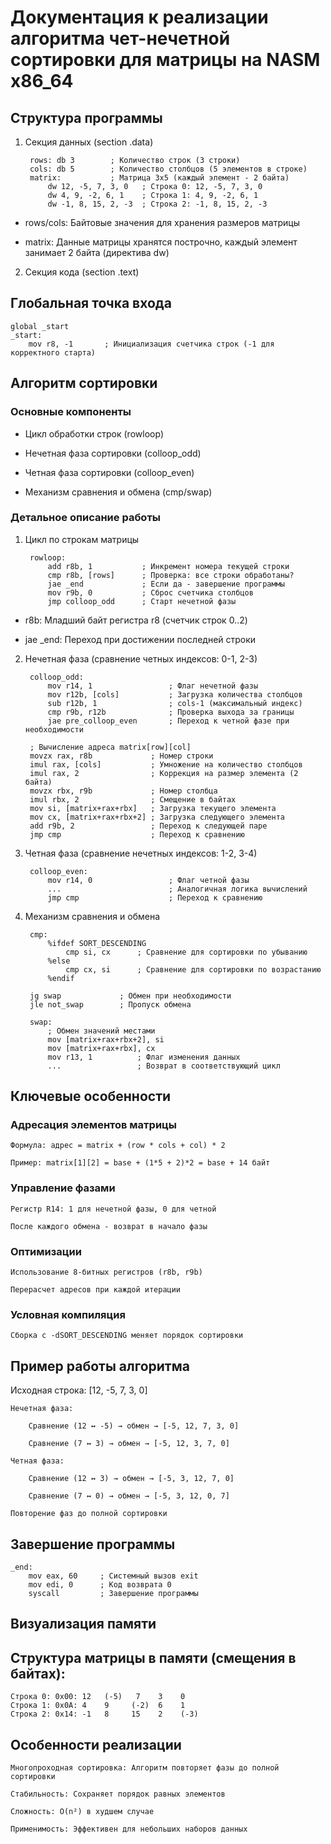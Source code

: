 # Документация к реализации алгоритма чет-нечетной сортировки для матрицы на NASM x86_64

## Структура программы

1. Секция данных (section .data)

        rows: db 3        ; Количество строк (3 строки)
        cols: db 5        ; Количество столбцов (5 элементов в строке)
        matrix:           ; Матрица 3x5 (каждый элемент - 2 байта)
            dw 12, -5, 7, 3, 0   ; Строка 0: 12, -5, 7, 3, 0
            dw 4, 9, -2, 6, 1    ; Строка 1: 4, 9, -2, 6, 1
            dw -1, 8, 15, 2, -3  ; Строка 2: -1, 8, 15, 2, -3

* rows/cols: Байтовые значения для хранения размеров матрицы

* matrix: Данные матрицы хранятся построчно, каждый элемент занимает 2 байта (директива dw)

2. Секция кода (section .text)

## Глобальная точка входа

    global _start
    _start:
        mov r8, -1       ; Инициализация счетчика строк (-1 для корректного старта)

## Алгоритм сортировки

### Основные компоненты

* Цикл обработки строк (rowloop)

+ Нечетная фаза сортировки (colloop_odd)

* Четная фаза сортировки (colloop_even)

* Механизм сравнения и обмена (cmp/swap)

### Детальное описание работы

1. Цикл по строкам матрицы

        rowloop:
            add r8b, 1           ; Инкремент номера текущей строки
            cmp r8b, [rows]      ; Проверка: все строки обработаны?
            jae _end             ; Если да - завершение программы
            mov r9b, 0           ; Сброс счетчика столбцов
            jmp colloop_odd      ; Старт нечетной фазы

* r8b: Младший байт регистра r8 (счетчик строк 0..2)

* jae _end: Переход при достижении последней строки

2. Нечетная фаза (сравнение четных индексов: 0-1, 2-3)

        colloop_odd:
            mov r14, 1                 ; Флаг нечетной фазы
            mov r12b, [cols]           ; Загрузка количества столбцов
            sub r12b, 1                ; cols-1 (максимальный индекс)
            cmp r9b, r12b              ; Проверка выхода за границы
            jae pre_colloop_even       ; Переход к четной фазе при необходимости

        ; Вычисление адреса matrix[row][col]
        movzx rax, r8b             ; Номер строки
        imul rax, [cols]           ; Умножение на количество столбцов
        imul rax, 2                ; Коррекция на размер элемента (2 байта)
        movzx rbx, r9b             ; Номер столбца
        imul rbx, 2                ; Смещение в байтах
        mov si, [matrix+rax+rbx]   ; Загрузка текущего элемента
        mov cx, [matrix+rax+rbx+2] ; Загрузка следующего элемента
        add r9b, 2                 ; Переход к следующей паре
        jmp cmp                    ; Переход к сравнению

3. Четная фаза (сравнение нечетных индексов: 1-2, 3-4)

        colloop_even:
            mov r14, 0                 ; Флаг четной фазы
            ...                        ; Аналогичная логика вычислений
            jmp cmp                    ; Переход к сравнению

4. Механизм сравнения и обмена

        cmp:
            %ifdef SORT_DESCENDING
                cmp si, cx      ; Сравнение для сортировки по убыванию
            %else
                cmp cx, si      ; Сравнение для сортировки по возрастанию
            %endif

        jg swap             ; Обмен при необходимости
        jle not_swap        ; Пропуск обмена

        swap:
            ; Обмен значений местами
            mov [matrix+rax+rbx+2], si
            mov [matrix+rax+rbx], cx
            mov r13, 1          ; Флаг изменения данных
            ...                 ; Возврат в соответствующий цикл

## Ключевые особенности

### Адресация элементов матрицы
    
    Формула: адрес = matrix + (row * cols + col) * 2
    
    Пример: matrix[1][2] = base + (1*5 + 2)*2 = base + 14 байт

### Управление фазами

    Регистр R14: 1 для нечетной фазы, 0 для четной
    
    После каждого обмена - возврат в начало фазы

### Оптимизации

    Использование 8-битных регистров (r8b, r9b)
    
    Перерасчет адресов при каждой итерации

### Условная компиляция
    
    Сборка с -dSORT_DESCENDING меняет порядок сортировки

## Пример работы алгоритма

Исходная строка: [12, -5, 7, 3, 0]

    Нечетная фаза:

        Сравнение (12 ↔ -5) → обмен → [-5, 12, 7, 3, 0]

        Сравнение (7 ↔ 3) → обмен → [-5, 12, 3, 7, 0]

    Четная фаза:

        Сравнение (12 ↔ 3) → обмен → [-5, 3, 12, 7, 0]

        Сравнение (7 ↔ 0) → обмен → [-5, 3, 12, 0, 7]

    Повторение фаз до полной сортировки

## Завершение программы

    _end:
        mov eax, 60     ; Системный вызов exit
        mov edi, 0      ; Код возврата 0
        syscall         ; Завершение программы

## Визуализация памяти

## Структура матрицы в памяти (смещения в байтах):

    Строка 0: 0x00: 12   (-5)   7    3    0
    Строка 1: 0x0A: 4    9     (-2)  6    1
    Строка 2: 0x14: -1   8     15    2    (-3)

## Особенности реализации

    Многопроходная сортировка: Алгоритм повторяет фазы до полной сортировки

    Стабильность: Сохраняет порядок равных элементов

    Сложность: O(n²) в худшем случае

    Применимость: Эффективен для небольших наборов данных
